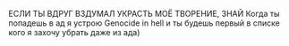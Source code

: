 ЕСЛИ ТЫ ВДРУГ ВЗДУМАЛ УКРАСТЬ МОЁ ТВОРЕНИЕ, ЗНАЙ
Когда ты попадешь в ад я устрою Genocide in hell
и ты будешь первый в списке кого я захочу убрать даже из ада)
